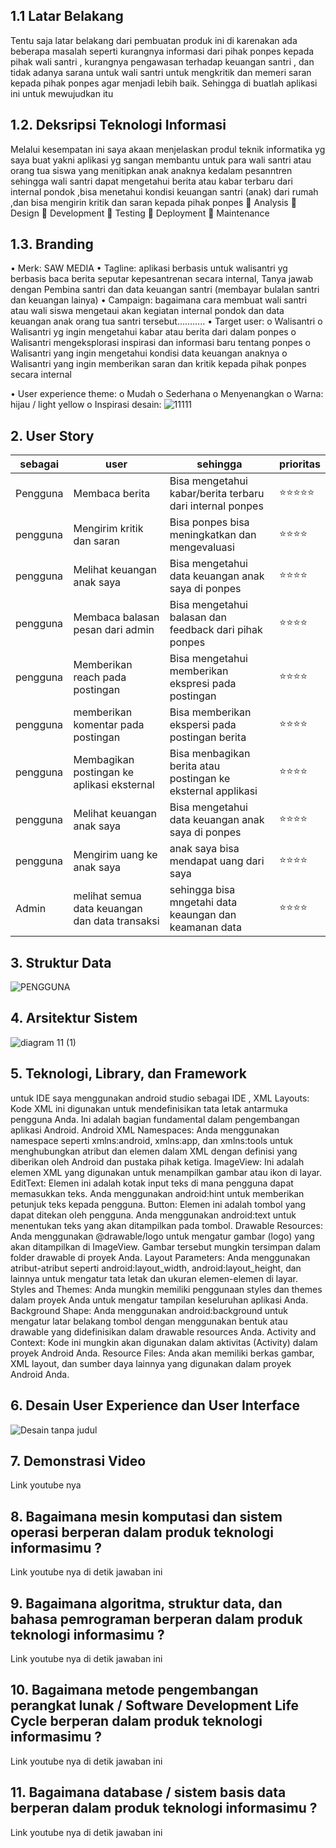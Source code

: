 ## 1.1 Latar Belakang

Tentu saja latar belakang dari pembuatan produk ini di karenakan ada beberapa masalah seperti kurangnya informasi dari pihak ponpes kepada pihak wali santri  , kurangnya pengawasan terhadap keuangan santri , dan tidak adanya sarana untuk wali santri untuk mengkritik dan memeri saran kepada pihak ponpes agar menjadi lebih baik. Sehingga di buatlah aplikasi ini untuk mewujudkan itu 

## 1.2. Deksripsi Teknologi Informasi

Melalui kesempatan ini saya akaan menjelaskan produl teknik informatika yg saya buat yakni aplikasi yg sangan membantu untuk para wali santri atau orang tua siswa yang menitipkan anak anaknya kedalam pesanntren sehingga wali santri dapat mengetahui berita atau kabar terbaru dari internal pondok ,bisa menetahui kondisi keuangan santri (anak) dari rumah ,dan bisa mengirin kritik dan saran kepada pihak ponpes
🐬 Analysis
🦉 Design
🐜 Development
🐒 Testing
🐋 Deployment
🐝 Maintenance


## 1.3. Branding

•	Merk: SAW MEDIA
•	Tagline: aplikasi berbasis untuk walisantri yg berbasis  baca berita seputar kepesantrenan secara internal, Tanya jawab dengan Pembina santri dan data keuangan santri (membayar bulalan santri dan keuangan lainya)
•	Campaign: bagaimana cara membuat wali santri atau wali siswa mengetaui akan kegiatan internal pondok dan data keuangan anak orang tua santri tersebut………..
•	Target user:
o	Walisantri 
o	Walisantri  yg ingin mengetahui kabar atau berita dari dalam ponpes
o	Walisantri  mengeksplorasi inspirasi dan informasi baru tentang ponpes
o	Walisantri yang ingin mengetahui kondisi data keuangan anaknya
o	Walisantri yang ingin memberikan saran dan kritik kepada pihak ponpes secara internal

•	User experience theme:
o	Mudah
o	Sederhana
o	Menyenangkan
o	Warna: hijau  / light yellow
o	Inspirasi desain:
![11111](https://github.com/Irs622/saw-/assets/144502106/3d3367bd-a4f3-4712-9034-03a971671643)

## 2. User Story
sebagai | user | sehingga | prioritas
---|---|---|---
Pengguna |Membaca berita |	Bisa mengetahui kabar/berita terbaru dari internal ponpes |⭐⭐⭐⭐⭐
pengguna |Mengirim kritik dan saran |	Bisa ponpes bisa meningkatkan dan mengevaluasi |⭐⭐⭐⭐
pengguna |Melihat keuangan anak saya |	Bisa mengetahui data keuangan anak saya di ponpes|	⭐⭐⭐⭐
pengguna |Membaca balasan pesan dari admin |	Bisa mengetahui balasan dan feedback dari pihak ponpes|	⭐⭐⭐⭐
pengguna |Memberikan reach pada postingan |	Bisa mengetahui memberikan ekspresi pada postingan |⭐⭐⭐⭐
pengguna | memberikan komentar pada postingan|	Bisa memberikan ekspersi pada postingan berita|⭐⭐⭐⭐
pengguna |Membagikan postingan ke aplikasi eksternal  |	Bisa menbagikan berita atau postingan ke eksternal applikasi|⭐⭐⭐⭐
pengguna |Melihat keuangan anak saya |	Bisa mengetahui data keuangan anak saya di ponpes|⭐⭐⭐⭐
pengguna |Mengirim uang ke anak saya |	anak saya bisa mendapat uang dari saya |⭐⭐⭐⭐
Admin |melihat semua data keuangan dan data transaksi | sehingga bisa mngetahi data keaungan dan keamanan data |⭐⭐⭐⭐



## 3. Struktur Data

![PENGGUNA](https://github.com/Irs622/saw-/assets/144502106/4f1542fb-c0bc-4a74-b95b-759dca983b70)


## 4. Arsitektur Sistem
![diagram 11 (1)](https://github.com/Irs622/saw-/assets/144502106/2feab2a0-2627-441a-ac2d-ce3cd4fd37de)

## 5. Teknologi, Library, dan Framework

untuk IDE saya menggunakan android studio sebagai IDE ,  XML Layouts: Kode XML ini digunakan untuk mendefinisikan tata letak antarmuka pengguna Anda. Ini adalah bagian fundamental dalam pengembangan aplikasi Android.
Android XML Namespaces: Anda menggunakan namespace seperti xmlns:android, xmlns:app, dan xmlns:tools untuk menghubungkan atribut dan elemen dalam XML dengan definisi yang diberikan oleh Android dan pustaka pihak ketiga.
ImageView: Ini adalah elemen XML yang digunakan untuk menampilkan gambar atau ikon di layar.
EditText: Elemen ini adalah kotak input teks di mana pengguna dapat memasukkan teks. Anda menggunakan android:hint untuk memberikan petunjuk teks kepada pengguna.
Button: Elemen ini adalah tombol yang dapat ditekan oleh pengguna. Anda menggunakan android:text untuk menentukan teks yang akan ditampilkan pada tombol.
Drawable Resources: Anda menggunakan @drawable/logo untuk mengatur gambar (logo) yang akan ditampilkan di ImageView. Gambar tersebut mungkin tersimpan dalam folder drawable di proyek Anda.
Layout Parameters: Anda menggunakan atribut-atribut seperti android:layout_width, android:layout_height, dan lainnya untuk mengatur tata letak dan ukuran elemen-elemen di layar.
Styles and Themes: Anda mungkin memiliki penggunaan styles dan themes dalam proyek Anda untuk mengatur tampilan keseluruhan aplikasi Anda.
Background Shape: Anda menggunakan android:background untuk mengatur latar belakang tombol dengan menggunakan bentuk atau drawable yang didefinisikan dalam drawable resources Anda.
Activity and Context: Kode ini mungkin akan digunakan dalam aktivitas (Activity) dalam proyek Android Anda.
Resource Files: Anda akan memiliki berkas gambar, XML layout, dan sumber daya lainnya yang digunakan dalam proyek Android Anda.


## 6. Desain User Experience dan User Interface

![Desain tanpa judul](https://github.com/Irs622/saw-/assets/144502106/195f5cb1-13df-43cb-9046-ebfc7e87906b)



## 7. Demonstrasi Video
Link youtube nya

## 8. Bagaimana mesin komputasi dan sistem operasi berperan dalam produk teknologi informasimu ?

Link youtube nya di detik jawaban ini

## 9. Bagaimana algoritma, struktur data, dan bahasa pemrograman berperan dalam produk teknologi informasimu ?

Link youtube nya di detik jawaban ini

## 10. Bagaimana metode pengembangan perangkat lunak / Software Development Life Cycle berperan dalam produk teknologi informasimu ?

Link youtube nya di detik jawaban ini

## 11. Bagaimana database / sistem basis data berperan dalam produk teknologi informasimu ?

Link youtube nya di detik jawaban ini
